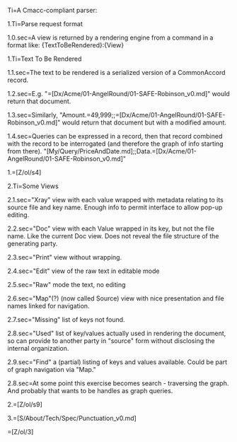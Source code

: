 Ti=A Cmacc-compliant parser:  

1.Ti=Parse request format

1.0.sec=A view is returned by a rendering engine from a command in a format like: {TextToBeRendered}:{View}

1.Ti=Text To Be Rendered

1.1.sec=The text to be rendered is a serialized version of a CommonAccord record.

1.2.sec=E.g. "=[Dx/Acme/01-AngelRound/01-SAFE-Robinson_v0.md]" would return that document.  

1.3.sec=Similarly, "Amount.$=$49,999;;=[Dx/Acme/01-AngelRound/01-SAFE-Robinson_v0.md]" would return that document but with a modified amount.  

1.4.sec=Queries can be expressed in a record, then that record combined with the record  to be interrogated (and therefore the graph of info starting from there).  "[My/Query/PriceAndDate.md];;Data.=[Dx/Acme/01-AngelRound/01-SAFE-Robinson_v0.md]"

1.=[Z/ol/s4]

2.Ti=Some Views

2.1.sec="Xray" view with each value wrapped with metadata relating to its source file and key name.  Enough info to permit interface to allow pop-up editing.

2.2.sec="Doc" view with each Value wrapped in its key, but not the file name.  Like the current Doc view.  Does not reveal the file structure of the generating party. 

2.3.sec="Print" view without wrapping.

2.4.sec="Edit" view of the raw text in editable mode

2.5.sec="Raw" mode the text, no editing

2.6.sec="Map"(?) (now called Source) view with nice presentation and file names linked for navigation.

2.7.sec="Missing" list of keys not found.

2.8.sec="Used" list of key/values actually used in rendering the document, so can provide to another party in "source" form without disclosing the internal organization.

2.9.sec="Find"  a (partial) listing of keys and values available.  Could be part of graph navigation via "Map."  

2.8.sec=At some point this exercise becomes search - traversing the graph.  And probably that wants to be handles as graph queries.    

2.=[Z/ol/s9]

3.=[S/About/Tech/Spec/Punctuation_v0.md]

=[Z/ol/3]